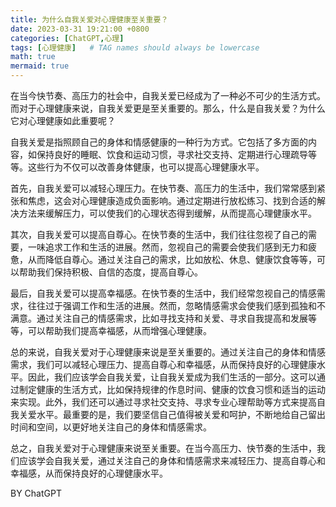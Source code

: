 ```yaml
---
title: 为什么自我关爱对心理健康至关重要？
date: 2023-03-31 19:21:00 +0800
categories: [ChatGPT,心理]
tags: [心理健康]   # TAG names should always be lowercase
math: true
mermaid: true
---
```


在当今快节奏、高压力的社会中，自我关爱已经成为了一种必不可少的生活方式。而对于心理健康来说，自我关爱更是至关重要的。那么，什么是自我关爱？为什么它对心理健康如此重要呢？

自我关爱是指照顾自己的身体和情感健康的一种行为方式。它包括了多方面的内容，如保持良好的睡眠、饮食和运动习惯，寻求社交支持、定期进行心理疏导等等。这些行为不仅可以改善身体健康，也可以提高心理健康水平。

首先，自我关爱可以减轻心理压力。在快节奏、高压力的生活中，我们常常感到紧张和焦虑，这会对心理健康造成负面影响。通过定期进行放松练习、找到合适的解决方法来缓解压力，可以使我们的心理状态得到缓解，从而提高心理健康水平。

其次，自我关爱可以提高自尊心。在快节奏的生活中，我们往往忽视了自己的需要，一味追求工作和生活的进展。然而，忽视自己的需要会使我们感到无力和疲惫，从而降低自尊心。通过关注自己的需求，比如放松、休息、健康饮食等等，可以帮助我们保持积极、自信的态度，提高自尊心。

最后，自我关爱可以提高幸福感。在快节奏的生活中，我们经常忽视自己的情感需求，往往过于强调工作和生活的进展。然而，忽略情感需求会使我们感到孤独和不满意。通过关注自己的情感需求，比如寻找支持和关爱、寻求自我提高和发展等等，可以帮助我们提高幸福感，从而增强心理健康。

总的来说，自我关爱对于心理健康来说是至关重要的。通过关注自己的身体和情感需求，我们可以减轻心理压力、提高自尊心和幸福感，从而保持良好的心理健康水平。因此，我们应该学会自我关爱，让自我关爱成为我们生活的一部分。这可以通过制定健康的生活方式，比如保持规律的作息时间、健康的饮食习惯和适当的运动来实现。此外，我们还可以通过寻求社交支持、寻求专业心理帮助等方式来提高自我关爱水平。最重要的是，我们要坚信自己值得被关爱和呵护，不断地给自己留出时间和空间，以更好地关注自己的身体和情感需求。

总之，自我关爱对于心理健康来说至关重要。在当今高压力、快节奏的生活中，我们应该学会自我关爱，通过关注自己的身体和情感需求来减轻压力、提高自尊心和幸福感，从而保持良好的心理健康水平。

BY ChatGPT